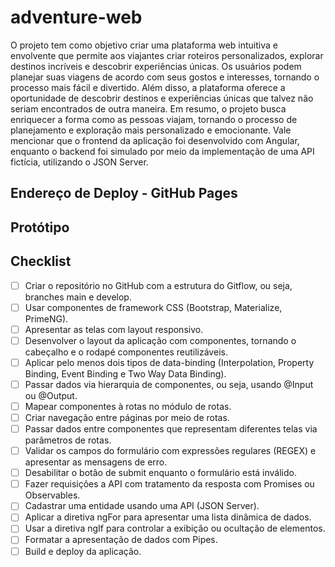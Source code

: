 # adventure-web

O projeto tem como objetivo criar uma plataforma web intuitiva e envolvente que permite aos viajantes criar roteiros personalizados, explorar destinos incríveis e descobrir experiências únicas. Os usuários podem planejar suas viagens de acordo com seus gostos e interesses, tornando o processo mais fácil e divertido. Além disso, a plataforma oferece a oportunidade de descobrir destinos e experiências únicas que talvez não seriam encontrados de outra maneira. Em resumo, o projeto busca enriquecer a forma como as pessoas viajam, tornando o processo de planejamento e exploração mais personalizado e emocionante. Vale mencionar que o frontend da aplicação foi desenvolvido com Angular, enquanto o backend foi simulado por meio da implementação de uma API fictícia, utilizando o JSON Server.

## Endereço de Deploy - GitHub Pages

## Protótipo

## Checklist
- [ ] Criar o repositório no GitHub com a estrutura do Gitflow, ou seja, branches main e develop.
- [ ] Usar componentes de framework CSS (Bootstrap, Materialize, PrimeNG).
- [ ] Apresentar as telas com layout responsivo.
- [ ] Desenvolver o layout da aplicação com componentes, tornando o cabeçalho e o rodapé componentes reutilizáveis.
- [ ] Aplicar pelo menos dois tipos de data-binding (Interpolation, Property Binding, Event Binding e Two Way Data Binding).
- [ ] Passar dados via hierarquia de componentes, ou seja, usando @Input ou @Output.
- [ ] Mapear componentes à rotas no módulo de rotas.
- [ ] Criar navegação entre páginas por meio de rotas.
- [ ] Passar dados entre componentes que representam diferentes telas via parâmetros de rotas.
- [ ] Validar os campos do formulário com expressões regulares (REGEX) e apresentar as mensagens de erro.
- [ ] Desabilitar o botão de submit enquanto o formulário está inválido.
- [ ] Fazer requisições a API com tratamento da resposta com Promises ou Observables.
- [ ] Cadastrar uma entidade usando uma API (JSON Server).
- [ ] Aplicar a diretiva ngFor para apresentar uma lista dinâmica de dados.
- [ ] Usar a diretiva ngIf para controlar a exibição ou ocultação de elementos.
- [ ] Formatar a apresentação de dados com Pipes.
- [ ] Build e deploy da aplicação.
